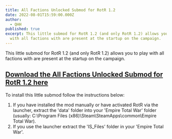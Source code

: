```yaml
---
title: All Factions Unlocked Submod for RotR 1.2
date: 2022-08-01T15:59:00.000Z
author:
  - QHH
published: true
excerpt: This little submod for RotR 1.2 (and only RotR 1.2) allows you to play
  with all factions with are present at the startup on the campaign.
---
```

This little submod for RotR 1.2 (and only RotR 1.2) allows you to play with all factions with are present at the startup on the campaign.

## [Download the All Factions Unlocked Submod for RotR 1.2 here](https://imperialsplendour.com/download)

To install this little submod follow the instructions below:

1. If you have installed the mod manually or have activated RotR via the launcher, extract the 'data' folder into your 'Empire Total War' folder (usually: C:\Program Files (x86)\Steam\SteamApps\common\Empire Total War).
2. If you use the launcher extract the 'IS_Files' folder in your 'Empire Total War'.